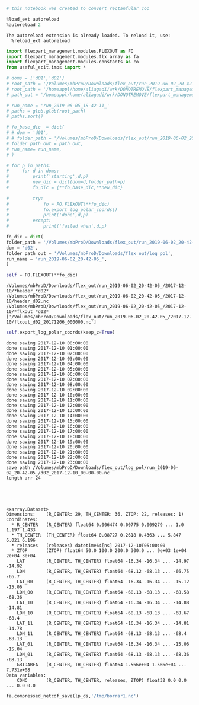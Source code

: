 ```python
# this notebook was created to convert rectanfular coo

%load_ext autoreload
%autoreload 2
```

    The autoreload extension is already loaded. To reload it, use:
      %reload_ext autoreload



```python
import flexpart_management.modules.FLEXOUT as FO
import flexpart_management.modules.flx_array as fa
import flexpart_management.modules.constants as co
from useful_scit.imps import *
```


```python
# doms = ['d01','d02']
# root_path = '/Volumes/mbProD/Downloads/flex_out/run_2019-06-02_20-42-05_/*-*-*'
# root_path = '/homeappl/home/aliagadi/wrk/DONOTREMOVE/flexpart_management_data/runs/run_2019-06-05_18-42-11_/*-*-*'
# path_out = '/homeappl/home/aliagadi/wrk/DONOTREMOVE/flexpart_management_data/runs/run_2019-06-05_18-42-11_/log_pol'

# run_name = 'run_2019-06-05_18-42-11_'
# paths = glob.glob(root_path)
# paths.sort()
```


```python
# fo_base_dic  = dict(
# # dom = 'd01',
# # folder_path = '/Volumes/mbProD/Downloads/flex_out/run_2019-06-02_20-42-05_/2017-12-10',
# folder_path_out = path_out,
# run_name= run_name,
# )
```


```python
# for p in paths:
#     for d in doms:
#         print('starting',d,p)
#         new_dic = dict(dom=d,folder_path=p)
#         fo_dic = {**fo_base_dic,**new_dic}
        
#         try:
#             fo = FO.FLEXOUT(**fo_dic)
#             fo.export_log_polar_coords()
#             print('done',d,p)
#         except:
#             print('failed when',d,p)
```


```python
fo_dic = dict(
folder_path = '/Volumes/mbProD/Downloads/flex_out/run_2019-06-02_20-42-05_/2017-12-10',
dom = 'd02',
folder_path_out = '/Volumes/mbProD/Downloads/flex_out/log_pol',
run_name = 'run_2019-06-02_20-42-05_',
)
```


```python
self = FO.FLEXOUT(**fo_dic)
```

    /Volumes/mbProD/Downloads/flex_out/run_2019-06-02_20-42-05_/2017-12-10/*header_*d02*
    /Volumes/mbProD/Downloads/flex_out/run_2019-06-02_20-42-05_/2017-12-10/header_d02.nc
    /Volumes/mbProD/Downloads/flex_out/run_2019-06-02_20-42-05_/2017-12-10/*flxout_*d02*
    ['/Volumes/mbProD/Downloads/flex_out/run_2019-06-02_20-42-05_/2017-12-10/flxout_d02_20171206_000000.nc']



```python
self.export_log_polar_coords(keep_z=True)
```

    done saving 2017-12-10 00:00:00
    done saving 2017-12-10 01:00:00
    done saving 2017-12-10 02:00:00
    done saving 2017-12-10 03:00:00
    done saving 2017-12-10 04:00:00
    done saving 2017-12-10 05:00:00
    done saving 2017-12-10 06:00:00
    done saving 2017-12-10 07:00:00
    done saving 2017-12-10 08:00:00
    done saving 2017-12-10 09:00:00
    done saving 2017-12-10 10:00:00
    done saving 2017-12-10 11:00:00
    done saving 2017-12-10 12:00:00
    done saving 2017-12-10 13:00:00
    done saving 2017-12-10 14:00:00
    done saving 2017-12-10 15:00:00
    done saving 2017-12-10 16:00:00
    done saving 2017-12-10 17:00:00
    done saving 2017-12-10 18:00:00
    done saving 2017-12-10 19:00:00
    done saving 2017-12-10 20:00:00
    done saving 2017-12-10 21:00:00
    done saving 2017-12-10 22:00:00
    done saving 2017-12-10 23:00:00
    save path /Volumes/mbProD/Downloads/flex_out/log_pol/run_2019-06-02_20-42-05_/d02_2017-12-10_00-00-00.nc
    length arr 24



```python

```


```python

```


```python

```


```python

```




    <xarray.Dataset>
    Dimensions:    (R_CENTER: 29, TH_CENTER: 36, ZTOP: 22, releases: 1)
    Coordinates:
      * R_CENTER   (R_CENTER) float64 0.006474 0.00775 0.009279 ... 1.0 1.197 1.433
      * TH_CENTER  (TH_CENTER) float64 0.08727 0.2618 0.4363 ... 5.847 6.021 6.196
      * releases   (releases) datetime64[ns] 2017-12-10T05:00:00
      * ZTOP       (ZTOP) float64 50.0 100.0 200.0 300.0 ... 9e+03 1e+04 2e+04 3e+04
        LAT        (R_CENTER, TH_CENTER) float64 -16.34 -16.34 ... -14.97 -14.92
        LON        (R_CENTER, TH_CENTER) float64 -68.12 -68.13 ... -66.75 -66.7
        LAT_00     (R_CENTER, TH_CENTER) float64 -16.34 -16.34 ... -15.12 -15.06
        LON_00     (R_CENTER, TH_CENTER) float64 -68.13 -68.13 ... -68.58 -68.36
        LAT_10     (R_CENTER, TH_CENTER) float64 -16.34 -16.34 ... -14.88 -14.81
        LON_10     (R_CENTER, TH_CENTER) float64 -68.13 -68.13 ... -68.67 -68.4
        LAT_11     (R_CENTER, TH_CENTER) float64 -16.34 -16.34 ... -14.81 -14.78
        LON_11     (R_CENTER, TH_CENTER) float64 -68.13 -68.13 ... -68.4 -68.13
        LAT_01     (R_CENTER, TH_CENTER) float64 -16.34 -16.34 ... -15.06 -15.04
        LON_01     (R_CENTER, TH_CENTER) float64 -68.13 -68.13 ... -68.36 -68.13
        GRIDAREA   (R_CENTER, TH_CENTER) float64 1.566e+04 1.566e+04 ... 7.731e+08
    Data variables:
        CONC       (R_CENTER, TH_CENTER, releases, ZTOP) float32 0.0 0.0 ... 0.0 0.0




```python
fa.compressed_netcdf_save(lp_ds,'/tmp/borrar1.nc')
```


```python

```
